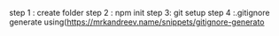 step 1 : create folder
step 2 : npm init
step 3: git setup
step 4 :.gitignore generate using(https://mrkandreev.name/snippets/gitignore-generato
